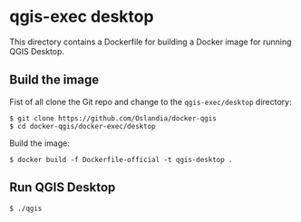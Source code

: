 # qgis-exec desktop

This directory contains a Dockerfile for building a Docker image for running
QGIS Desktop.

## Build the image

Fist of all clone the Git repo and change to the `qgis-exec/desktop` directory:

```shell
$ git clone https://github.com/Oslandia/docker-qgis
$ cd docker-qgis/docker-exec/desktop
```

Build the image:

```shell
$ docker build -f Dockerfile-official -t qgis-desktop .
```

## Run QGIS Desktop

```shell
$ ./qgis
```
